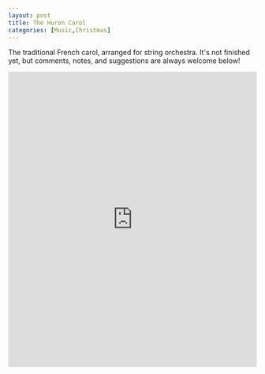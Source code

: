 ```yaml
---
layout: post
title: The Huron Carol
categories: [Music,Christmas]
---
```


The traditional French carol, arranged for string orchestra. It's not finished yet, but comments, notes, and suggestions are always welcome below!

<iframe width="100%" height="600" src="https://musescore.com/user/19506/scores/52977/embed" frameborder="0" allowfullscreen allow="autoplay; fullscreen"></iframe>